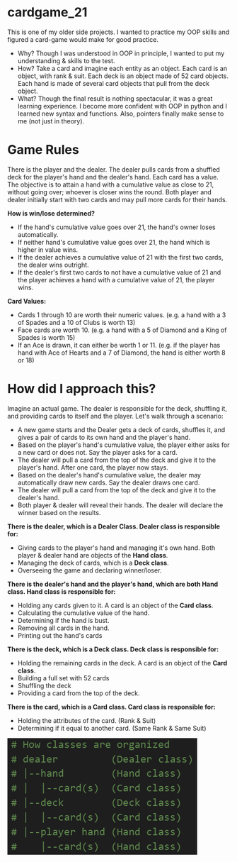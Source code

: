 
# cardgame_21
This is one of my older side projects. I wanted to practice my OOP skills and figured a card-game would make for good practice. 
* Why? Though I was understood in OOP in principle, I wanted to put my understanding & skills to the test.
* How? Take a card and imagine each entity as an object. Each card is an object, with rank & suit. Each deck is an object made of 52 card objects. Each hand is made of several card objects that pull from the deck object. 
* What? Though the final result is nothing spectacular, it was a great learning experience. I become more confident with OOP in python and I learned new syntax and functions. Also, pointers finally make sense to me (not just in theory). 

# Game Rules
There is the player and the dealer. The dealer pulls cards from a shuffled deck for the player's hand and the dealer's hand. Each card has a value. The objective is to attain a hand with a cumulative value as close to 21, without going over; whoever is closer wins the round. Both player and dealer initially start with two cards and may pull more cards for their hands. 

**How is win/lose determined?**
* If the hand's cumulative value goes over 21, the hand's owner loses automatically. 
* If neither hand's cumulative value goes over 21, the hand which is higher in value wins.
* If the dealer achieves a cumulative value of 21 with the first two cards, the dealer wins outright.
* If the dealer's first two cards to not have a cumulative value of 21 and the player achieves a hand with a cumulative value of 21, the player wins. 

**Card Values:**
* Cards 1 through 10 are worth their numeric values. (e.g. a hand with a 3 of Spades and a 10 of Clubs is worth 13)
* Face cards are worth 10. (e.g. a hand with a 5 of Diamond and a King of Spades is worth 15)
* If an Ace is drawn, it can either be worth 1 or 11. (e.g. if the player has hand with Ace of Hearts and a 7 of Diamond, the hand is either worth 8 or 18)


# How did I approach this?
Imagine an actual game. The dealer is responsible for the deck, shuffling it, and providing cards to itself and the player. Let's walk through a scenario:
* A new game starts and the Dealer gets a deck of cards, shuffles it, and gives a pair of cards to its own hand and the player's hand.
* Based on the player's hand's cumulative value, the player either asks for a new card or does not. Say the player asks for a card.
* The dealer will pull a card from the top of the deck and give it to the player's hand. After one card, the player now stays.
* Based on the dealer's hand's cumulative value, the dealer may automatically draw new cards. Say the dealer draws one card.
* The dealer will pull a card from the top of the deck and give it to the dealer's hand. 
* Both player & dealer will reveal their hands. The dealer will declare the winner based on the results. 


**There is the dealer, which is a Dealer Class. Dealer class is responsible for:**
* Giving cards to the player's hand and managing it's own hand. Both player & dealer hand are objects of the **Hand class**.
* Managing the deck of cards, which is a **Deck class**. 
* Overseeing the game and declaring winner/loser. 

**There is the dealer's hand and the player's hand, which are both Hand class. Hand class is responsible for:**
* Holding any cards given to it. A card is an object of the **Card class**.
* Calculating the cumulative value of the hand.
* Determining if the hand is bust. 
* Removing all cards in the hand. 
* Printing out the hand's cards

**There is the deck, which is a Deck class. Deck class is responsible for:**
* Holding the remaining cards in the deck. A card is an object of the **Card class**. 
* Building a full set with 52 cards
* Shuffling the deck
* Providing a card from the top of the deck. 

**There is the card, which is a Card class. Card class is responsible for:**
* Holding the attributes of the card. (Rank & Suit)
* Determining if it equal to another card. (Same Rank & Same Suit)

![diagram.png](diagram.png)
